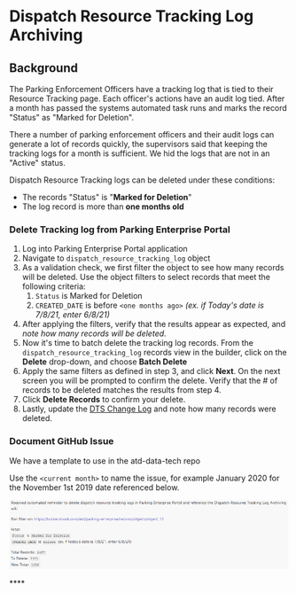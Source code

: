 # Dispatch Resource Tracking Log Archiving

## Background

The Parking Enforcement Officers have a tracking log that is tied to their Resource Tracking page. Each officer's actions have an audit log tied. After a month has passed the systems automated task runs and marks the record "Status" as "Marked for Deletion". 

There a number of parking enforcement officers and their audit logs can generate a lot of records quickly, the supervisors said that keeping the tracking logs for a month is sufficient. We hid the logs that are not in an "Active" status. 

Dispatch Resource Tracking logs can be deleted under these conditions: 

* The records "Status" is "**Marked for Deletion**" 
* The log record is more than **one months old**

### **Delete Tracking log from Parking Enterprise Portal**

1. Log into Parking Enterprise Portal  application
2. Navigate to `dispatch_resource_tracking_log` object
3. As a validation check, we first filter the object to see how many records will be deleted. Use the object filters to select records that meet the following criteria:
   1. `Status` is Marked for Deletion
   2. `CREATED_DATE` is before `<one months ago>`  _\(ex. if Today's date is 7/8/21, enter 6/8/21\)_
4. After applying the filters, verify that the results appear as expected, and _note how many records will be deleted_.
5. Now it's time to batch delete the tracking log records. From the `dispatch_resource_tracking_log` records view in the builder, click on the **Delete** drop-down, and choose **Batch Delete**
6. Apply the same filters as defined in step 3, and click **Next**. On the next screen you will be prompted to confirm the delete. Verify that the \# of records to be deleted matches the results from step 4.
7. Click **Delete Records** to confirm your delete.
8. Lastly, update the [DTS Change Log](http://atd.knack.com/dts#change-log/) and note how many records were deleted.

### Document GitHub Issue

We have a template to use in the atd-data-tech repo

Use the `<current month>` to name the issue, for example January 2020 for the November 1st 2019 date referenced below.

![](../.gitbook/assets/image%20%28177%29.png)



\*\*\*\*






